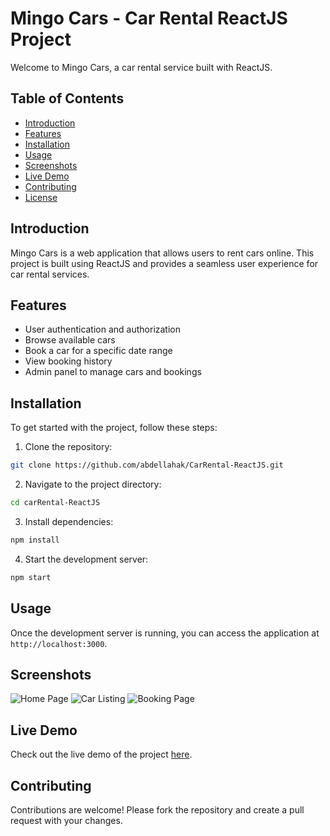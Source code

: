 # Mingo Cars - Car Rental ReactJS Project

Welcome to Mingo Cars, a car rental service built with ReactJS.

## Table of Contents
- [Introduction](#introduction)
- [Features](#features)
- [Installation](#installation)
- [Usage](#usage)
- [Screenshots](#screenshots)
- [Live Demo](#live-demo)
- [Contributing](#contributing)
- [License](#license)

## Introduction
Mingo Cars is a web application that allows users to rent cars online. This project is built using ReactJS and provides a seamless user experience for car rental services.

## Features
- User authentication and authorization
- Browse available cars
- Book a car for a specific date range
- View booking history
- Admin panel to manage cars and bookings

## Installation
To get started with the project, follow these steps:

1. Clone the repository:
  ```bash
  git clone https://github.com/abdellahak/CarRental-ReactJS.git
  ```
2. Navigate to the project directory:
  ```bash
  cd carRental-ReactJS
  ```
3. Install dependencies:
  ```bash
  npm install
  ```
4. Start the development server:
  ```bash
  npm start
  ```

## Usage
Once the development server is running, you can access the application at `http://localhost:3000`.

## Screenshots
![Home Page](./screenshots/home.png)
![Car Listing](./screenshots/car-listing.png)
![Booking Page](./screenshots/booking.png)

## Live Demo
Check out the live demo of the project [here](#).

## Contributing
Contributions are welcome! Please fork the repository and create a pull request with your changes.

